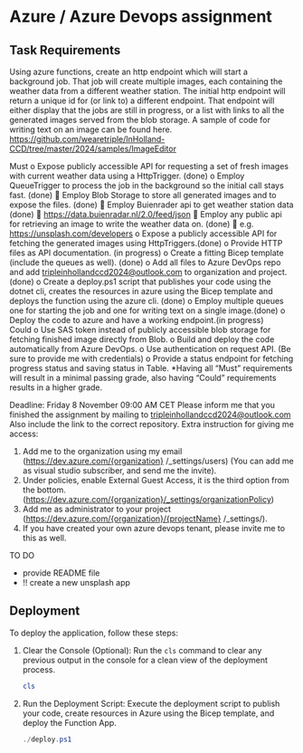 # Azure / Azure Devops  assignment
## Task Requirements
Using azure functions, create an http endpoint which will start a background job. That job will create multiple images, each containing the weather data from a different weather station. The initial http endpoint will return a unique id for (or link to) a different endpoint. That endpoint will either display that the jobs are still in progress, or a list with links to all the generated images served from the blob storage.
A sample of code for writing text on an image can be found here.
https://github.com/wearetriple/InHolland-CCD/tree/master/2024/samples/ImageEditor

Must
o	Expose publicly accessible API for requesting a set of fresh images with current weather data using a HttpTrigger. (done)
o	Employ QueueTrigger to process the job in the background so the initial call stays fast. (done)
    	Employ Blob Storage to store all generated images and to expose the files. (done)
    	Employ Buienrader api to get weather station data (done)
        	https://data.buienradar.nl/2.0/feed/json
    	Employ any public api for retrieving an image to write the weather data on. (done) 
        	e.g. https://unsplash.com/developers
o	Expose a publicly accessible API for fetching the generated images using HttpTriggers.(done)
o	Provide HTTP files as API documentation. (in progress)
o	Create a fitting Bicep template (include the queues as well). (done)
o	Add all files to Azure DevOps repo and add tripleinhollandccd2024@outlook.com 
to organization and project. (done)
o	Create a deploy.ps1 script that publishes your code using the dotnet cli, creates the resources in azure using the Bicep template and deploys the function using the azure cli. (done)
o	Employ multiple queues one for starting the job and one for writing text on a single image.(done)
o	Deploy the code to azure and have a working endpoint.(in progress)
 
Could
o	Use SAS token instead of publicly accessible blob storage for fetching finished image directly from Blob.
o	Build and deploy the code automatically from Azure DevOps.
o	Use authentication on request API. (Be sure to provide me with credentials)
o	Provide a status endpoint for fetching progress status and saving status in Table.
*Having all “Must” requirements will result in a minimal passing grade, also having “Could” requirements results in a higher grade.

Deadline: Friday 8 November 09:00 AM CET
Please inform me that you finished the assignment by mailing to tripleinhollandccd2024@outlook.com 
Also include the link to the correct repository.
Extra instruction for giving me access:
1.	Add me to the organization using my email (https://dev.azure.com/{organization} /_settings/users) (You can add me as visual studio subscriber, and send me the invite).
2.	Under policies, enable External Guest Access, it is the third option from the bottom. (https://dev.azure.com/{organization}/_settings/organizationPolicy)
3.	Add me as administrator to your project (https://dev.azure.com/{organization}/{projectName} /_settings/).
4.	If you have created your own azure devops tenant, please invite me to this as well.

TO DO
- provide README file
- !! create a new unsplash app

## Deployment

To deploy the application, follow these steps:

1. Clear the Console (Optional): Run the `cls` command to clear any previous output in the console for a clean view of the deployment process.
   ```powershell
   cls

2. Run the Deployment Script: Execute the deployment script to publish your code, create resources in Azure using the Bicep template, and deploy the Function App.
   ```powershell
   ./deploy.ps1





